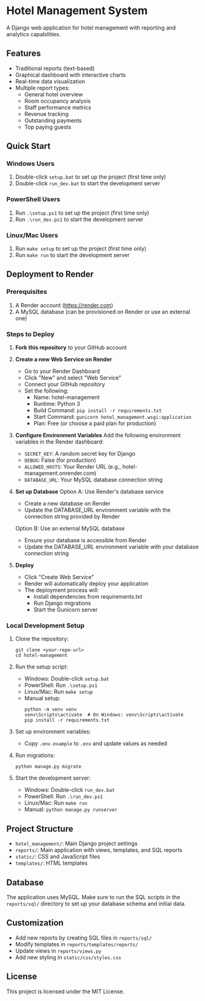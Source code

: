 # Hotel Management System

A Django web application for hotel management with reporting and analytics capabilities.

## Features
- Traditional reports (text-based)
- Graphical dashboard with interactive charts
- Real-time data visualization
- Multiple report types:
  - General hotel overview
  - Room occupancy analysis
  - Staff performance metrics
  - Revenue tracking
  - Outstanding payments
  - Top paying guests

## Quick Start

### Windows Users
1. Double-click `setup.bat` to set up the project (first time only)
2. Double-click `run_dev.bat` to start the development server

### PowerShell Users
1. Run `.\setup.ps1` to set up the project (first time only)
2. Run `.\run_dev.ps1` to start the development server

### Linux/Mac Users
1. Run `make setup` to set up the project (first time only)
2. Run `make run` to start the development server

## Deployment to Render

### Prerequisites
1. A Render account (https://render.com)
2. A MySQL database (can be provisioned on Render or use an external one)

### Steps to Deploy

1. **Fork this repository** to your GitHub account

2. **Create a new Web Service on Render**
   - Go to your Render Dashboard
   - Click "New" and select "Web Service"
   - Connect your GitHub repository
   - Set the following:
     - Name: hotel-management
     - Runtime: Python 3
     - Build Command: `pip install -r requirements.txt`
     - Start Command: `gunicorn hotel_management.wsgi:application`
     - Plan: Free (or choose a paid plan for production)

3. **Configure Environment Variables**
   Add the following environment variables in the Render dashboard:
   - `SECRET_KEY`: A random secret key for Django
   - `DEBUG`: False (for production)
   - `ALLOWED_HOSTS`: Your Render URL (e.g., hotel-management.onrender.com)
   - `DATABASE_URL`: Your MySQL database connection string

4. **Set up Database**
   Option A: Use Render's database service
   - Create a new database on Render
   - Update the DATABASE_URL environment variable with the connection string provided by Render

   Option B: Use an external MySQL database
   - Ensure your database is accessible from Render
   - Update the DATABASE_URL environment variable with your database connection string

5. **Deploy**
   - Click "Create Web Service"
   - Render will automatically deploy your application
   - The deployment process will:
     - Install dependencies from requirements.txt
     - Run Django migrations
     - Start the Gunicorn server

### Local Development Setup

1. Clone the repository:
   ```
   git clone <your-repo-url>
   cd hotel-management
   ```

2. Run the setup script:
   - Windows: Double-click `setup.bat`
   - PowerShell: Run `.\setup.ps1`
   - Linux/Mac: Run `make setup`
   - Manual setup:
     ```
     python -m venv venv
     venv\Scripts\activate  # On Windows: venv\Scripts\activate
     pip install -r requirements.txt
     ```

3. Set up environment variables:
   - Copy `.env.example` to `.env` and update values as needed

4. Run migrations:
   ```
   python manage.py migrate
   ```

5. Start the development server:
   - Windows: Double-click `run_dev.bat`
   - PowerShell: Run `.\run_dev.ps1`
   - Linux/Mac: Run `make run`
   - Manual: `python manage.py runserver`

## Project Structure
- `hotel_management/`: Main Django project settings
- `reports/`: Main application with views, templates, and SQL reports
- `static/`: CSS and JavaScript files
- `templates/`: HTML templates

## Database
The application uses MySQL. Make sure to run the SQL scripts in the `reports/sql/` directory to set up your database schema and initial data.

## Customization
- Add new reports by creating SQL files in `reports/sql/`
- Modify templates in `reports/templates/reports/`
- Update views in `reports/views.py`
- Add new styling in `static/css/styles.css`

## License
This project is licensed under the MIT License.